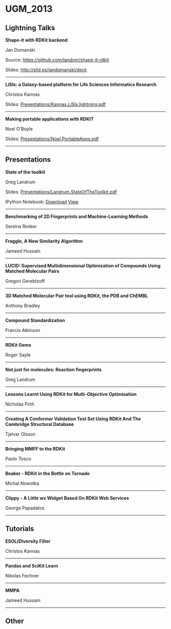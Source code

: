 UGM_2013
========


Lightning Talks
---------------


**Shape-it with RDKit backend**

Jan Domanski

Source: https://github.com/jandom/shape-it-rdkit

Slides: http://slid.es/jandomanski/deck

- - - - - - 

**LiSIs: a Galaxy-based platform for Life Sciences Informatics Research**

Christos Kannas

Slides: [Presentations/Kannas.LiSIs.lightning.pdf](Presentations/Kannas.LiSIs.lightning.pdf)

- - - - - - 

**Making portable applications with RDKIT**

Noel O'Boyle

Slides: [Presentations/Noel.PortableApps.pdf](Presentations/Noel.PortableApps.pdf)

- - - - - - 


Presentations
-----

**State of the toolkit**

Greg Landrum

Slides: [Presentations/Landrum.StateOfTheToolkit.pdf](Presentations/Landrum.StateOfTheToolkit.pdf)

IPython Notebook: [Download](Notebooks/Whats_new.ipyb) [View](http://nbviewer.ipython.org/urls/raw.github.com/rdkit/UGM_2013/master/Notebooks/Whats_new.ipynb)

- - - - - - 

**Benchmarking of 2D Fingerprints and Machine-Learning Methods**

Sereina Riniker

- - - - - - 

**Fraggle, A New Similarity Algorithm**

Jameed Hussain


- - - - - - 

**LUCID: Supervised Multidimensional Optimization of Compounds Using Matched Molecular Pairs**

Gregori Gerebtzoff


- - - - - - 

**3D Matched Molecular Pair tool using RDKit, the PDB and ChEMBL**

Anthony Bradley


- - - - - - 

**Compound Standardization**

Francis Atkinson

- - - - - - 

**RDKit Gems**

Roger Sayle

- - - - - - 

**Not just for molecules: Reaction fingerprints**

Greg Landrum


- - - - - - 

**Lessons Learnt Using RDKit for Multi-Objective Optimisation**

Nicholas Firth


- - - - - - 

**Creating A Conformer Validation Test Set Using RDKit And The Cambridge Structural Database**

Tjelvar Olsson

- - - - - - 

**Bringing MMFF to the RDKit**

Paolo Tosco


- - - - - - 

**Beaker - RDKit in the Bottle on Tornado**

Michal Nowotka


- - - - - - 

**Clippy - A Little wx Widget Based On RDKit Web Services**

George Papadatos

- - - - - - 

Tutorials
---------

**ESOL/Diversity Filter**

Christos Kannas

- - - - - - 

**Pandas and SciKit Learn**

Nikolas Fechner

- - - - - - 

**MMPA**

Jameed Hussain

- - - - - - 



Other
-----
